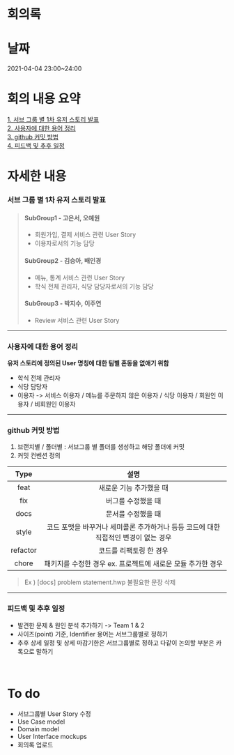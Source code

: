 # 회의록

# 날짜

2021-04-04 23:00~24:00

# 회의 내용 요약

[1. 서브 그룹 별 1차 유저 스토리 발표](#서브-그룹-별-1차-유저-스토리-발표)  <br/>
[2. 사용자에 대한 용어 정리](#사용자에-대한-용어-정리) <br/>
[3. github 커밋 방법](#github-커밋-방법)  <br/>
[4. 피드백 및 추후 일정](#피드백-및-추후-일정)  <br/>

# 자세한 내용

### 서브 그룹 별 1차 유저 스토리 발표
> #### SubGroup1 - 고은서, 오예원
> - 회원가입, 결제 서비스 관련 User Story
> - 이용자로서의 기능 담당
> #### SubGroup2 - 김승아, 배인경
> - 메뉴, 통계 서비스 관련 User Story
> - 학식 전체 관리자, 식당 담당자로서의 기능 담당 
> #### SubGroup3 - 박지수, 이주연
> - Review 서비스 관련 User Story
<hr/>

### 사용자에 대한 용어 정리
**유저 스토리에 정의된 User 명칭에 대한 팀별 혼동을 없애기 위함**
- 학식 전체 관리자
- 식당 담당자
- 이용자 -> 서비스 이용자 / 메뉴를 주문하지 않은 이용자 / 식당 이용자 / 회원인 이용자 / 비회원인 이용자
<hr/>

### github 커밋 방법
1. 브랜치별 / 폴더별 : 서브그룹 별 폴더를 생성하고 해당 폴더에 커밋
2. 커밋 컨벤션 정의 <br/>

|Type|설명|
|:---:|:---:|
|feat|새로운 기능 추가했을 때|
|fix|버그를 수정했을 때|
|docs|문서를 수정했을 때|
|style|코드 포맷을 바꾸거나 세미콜론 추가하거나 등등 코드에 대한 직접적인 변경이 없는 경우|
|refactor|코드를 리팩토링 한 경우|
|chore|패키지를 수정한 경우 ex. 프로젝트에 새로운 모듈 추가한 경우|
  
  > Ex ) [docs] problem statement.hwp 불필요한 문장 삭제
<hr/>

### 피드백 및 추후 일정
- 발견한 문제 & 원인 분석 추가하기 -> Team 1 & 2
- 사이즈(point) 기준, Identifier 용어는 서브그룹별로 정하기
- 추후 상세 일정 및 상세 마감기한은 서브그룹별로 정하고 다같이 논의할 부분은 카톡으로 말하기  
<br/>

# To do
- 서브그룹별 User Story 수정
- Use Case model
- Domain model
- User Interface mockups
- 회의록 업로드

